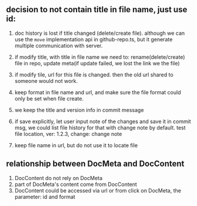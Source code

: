 ## decision to not contain title in file name, just use id:
1. doc history is lost if title changed (delete/create file). although we can use the `move` implementation api in github-repo.ts, but it generate multiple communication with server.
2. if modify title, with title in file name we need to: rename(delete/create) file in repo, update meta(if update failed, we lost the link we the file)
3. if modify tile, url for this file is changed. then the old url shared to someone would not work.

4. keep format in file name and url, and make sure the file format could only be set when file create.
5. we keep the title and version info in commit message
6. if save explicitly, let user input note of the changes and save it in commit msg, we could list file history for that with change note by default.
    test file location, ver: 1.2.3, change: change note
7. keep file name in url, but do not use it to locate file

## relationship between DocMeta and DocContent
1. DocContent do not rely on DocMeta
1. part of DocMeta's content come from DocContent
1. DocContent could be accessed via url or from click on DocMeta, the parameter: id and format
